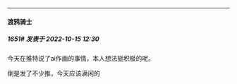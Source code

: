 

*****

####  渡鸦骑士  
##### 1651#       发表于 2022-10-15 12:30

今天在推特说了ai作画的事情，本人想法挺积极的呢。

倒是发了不少推，今天应该满闲的

